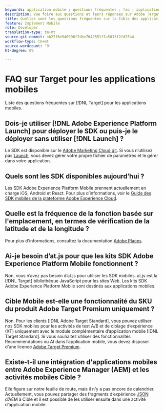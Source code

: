 ```yaml
---
keywords: application mobile ; questions fréquentes ; faq ; application mobile cible
description: Vue foire aux questions et leurs réponses sur Adobe Target pour les applications mobiles.
title: Quelles sont les questions fréquentes sur la Cible des applications mobiles ?
feature: Implement Mobile
role: Developer
translation-type: tm+mt
source-git-commit: bb27f6e540998f7dbe7642551f7a5013f2fd25b4
workflow-type: tm+mt
source-wordcount: '0'
ht-degree: 0%

---
```



# FAQ sur Target pour les applications mobiles

Liste des questions fréquentes sur [!DNL Target] pour les applications mobiles.

## Dois-je utiliser [!DNL Adobe Experience Platform Launch] pour déployer le SDK ou puis-je le déployer sans utiliser [!DNL Launch] ?

Le SDK est disponible sur le [Adobe Marketing Cloud git](https://github.com/Adobe-Marketing-Cloud/acp-sdks/). Si vous n’utilisez pas [Launch](https://experienceleague.adobe.com/docs/launch/using/overview.html), vous devez gérer votre propre fichier de paramètres et le gérer dans votre application.

## Quels sont les SDK disponibles aujourd’hui ?

Les SDK Adobe Experience Platform Mobile prennent actuellement en charge iOS, Android et React. Pour plus d’informations, voir le [Guide des SDK mobiles de la plateforme Adobe Experience Cloud](https://aep-sdks.gitbook.io/docs/).

## Quelle est la fréquence de la fonction basée sur l&#39;emplacement, en termes de vérification de la latitude et de la longitude ?

Pour plus d&#39;informations, consultez la documentation [Adobe Places](https://placesdocs.com/places-services-by-adobe-documentation/).

## Ai-je besoin d’at.js pour que les kits SDK Adobe Experience Platform Mobile fonctionnent ?

Non, vous n’avez pas besoin d’at.js pour utiliser les SDK mobiles. at.js est la [!DNL Target] bibliothèque JavaScript pour les sites Web. Les kits SDK Adobe Experience Platform Mobile sont destinés aux applications mobiles.

## Cible Mobile est-elle une fonctionnalité du SKU du produit Adobe Target Premium uniquement ?

Non. Pour les clients [!DNL Adobe Target Standard], vous pouvez utiliser nos SDK mobiles pour les activités de test A/B et de ciblage d’expérience (XT) uniquement avec le module complémentaire d’application mobile [!DNL Target Standard]. Si vous souhaitez utiliser des fonctionnalités Recommendations ou AI dans l’application mobile, vous devez disposer d’une licence [Adobe Target Premium](/help/c-intro/intro.md#premium).

## Existe-t-il une intégration d&#39;applications mobiles entre Adobe Experience Manager (AEM) et les activités mobiles Cible ?

Elle figure sur notre feuille de route, mais il n&#39;y a pas encore de calendrier. Actuellement, vous pouvez partager des fragments d’expérience [JSON](/help/c-experiences/c-manage-content/aem-experience-fragments.md) d’AEM à Cible et il est possible de les utiliser ensuite dans une activité d’application mobile.
